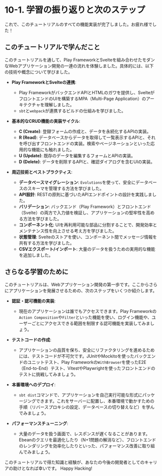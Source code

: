 # 10-1. 学習の振り返りと次のステップ

これで、このチュートリアルのすべての機能実装が完了しました。お疲れ様でした！

## このチュートリアルで学んだこと

このチュートリアルを通して、Play FrameworkとSvelteを組み合わせたモダンなWebアプリケーション開発の一連の流れを体験しました。具体的には、以下の技術や概念について学びました。

- **Play FrameworkとSvelteの連携**:
    - Play FrameworkがバックエンドAPIとHTMLのガワを提供し、SvelteがフロントエンドのUIを構築するMPA（Multi-Page Application）のアーキテクチャを理解しました。
    - `sbt`と`webpack`が連携するビルドの仕組みを学びました。

- **基本的なCRUD機能の実装サイクル**:
    - **C (Create)**: 登録フォームの作成と、データを永続化するAPIの実装。
    - **R (Read)**: データベースからデータを取得して一覧表示するAPIと、それを呼び出すフロントエンドの実装。検索やページネーションといった応用的な機能にも触れました。
    - **U (Update)**: 既存のデータを編集するフォームとAPIの実装。
    - **D (Delete)**: データを削除するAPIと、確認ダイアログを含むUIの実装。

- **周辺技術とベストプラクティス**:
    - **データベースマイグレーション**: `Evolutions`を使って、安全にデータベースのスキーマを管理する方法を学びました。
    - **API設計**: RESTの原則に基づいたAPIエンドポイントの設計を実践しました。
    - **バリデーション**: バックエンド（Play Framework）とフロントエンド（Svelte）の両方で入力値を検証し、アプリケーションの堅牢性を高める方法を学びました。
    - **コンポーネント化**: UIを再利用可能な部品に分割することで、開発効率とメンテナンス性を向上させる考え方を学びました。
    - **状態管理**: Svelteのストアを使い、コンポーネント間でメッセージ情報を共有する方法を学びました。
    - **CSVエクスポート/インポート**: 大量のデータを扱うための実用的な機能を追加しました。

## さらなる学習のために

このチュートリアルは、Webアプリケーション開発の第一歩です。ここからさらにアプリケーションを発展させるための、次のステップをいくつか紹介します。

- **認証・認可機能の実装**:
    - 現在のアプリケーションは誰でもアクセスできます。Play Frameworkの`Action Composition`や`Filter`といった機能を使い、ログイン機能や、ユーザーごとにアクセスできる範囲を制限する認可機能を実装してみましょう。

- **テストコードの作成**:
    - アプリケーションの品質を保ち、安全にリファクタリングを進めるためには、テストコードが不可欠です。JUnitやMockitoを使ったバックエンドのユニットテスト、Play Frameworkの`WithBrowser`を使ったE2E（End-to-End）テスト、VitestやPlaywrightを使ったフロントエンドのテストに挑戦してみましょう。

- **本番環境へのデプロイ**:
    - `sbt dist`コマンドで、アプリケーションを自己実行可能な形式にパッケージングできます。これをサーバーに配置し、本番環境で動かすための手順（リバースプロキシの設定、データベースの切り替えなど）を学んでみましょう。

- **パフォーマンスチューニング**:
    - 大量のデータを扱う画面で、レスポンスが遅くなることがあります。Ebeanのクエリを最適化したり（N+1問題の解消など）、フロントエンドのレンダリングを効率化したりといった、パフォーマンス改善に取り組んでみましょう。

このチュートリアルで得た知識と経験が、あなたの今後の開発者としてのキャリアの助けとなれば幸いです。
Happy Hacking!
